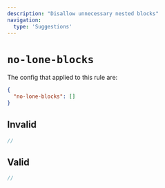 ```yaml
---
description: "Disallow unnecessary nested blocks"
navigation:
  type: 'Suggestions'
---
```


# `no-lone-blocks`

The config that applied to this rule are:

```json
{
  "no-lone-blocks": []
}
```

## Invalid

```js invalid
//
```

## Valid

```js valid
//
```
  